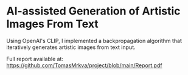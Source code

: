 # AI-assisted Generation of Artistic Images From Text

Using OpenAI's CLIP, I implemented a backpropagation algorithm that iteratively generates artistic images from text input.

Full report available at: https://github.com/TomasMrkva/project/blob/main/Report.pdf
